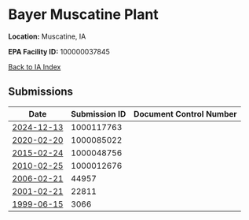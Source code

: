 # Bayer Muscatine Plant

**Location:** Muscatine, IA

**EPA Facility ID:** 100000037845

[Back to IA Index](../../index.md)

## Submissions

| Date | Submission ID | Document Control Number |
|------|--------------|-------------------------|
| [2024-12-13](submissions/1000117763.md) | 1000117763 |  |
| [2020-02-20](submissions/1000085022.md) | 1000085022 |  |
| [2015-02-24](submissions/1000048756.md) | 1000048756 |  |
| [2010-02-25](submissions/1000012676.md) | 1000012676 |  |
| [2006-02-21](submissions/44957.md) | 44957 |  |
| [2001-02-21](submissions/22811.md) | 22811 |  |
| [1999-06-15](submissions/3066.md) | 3066 |  |
